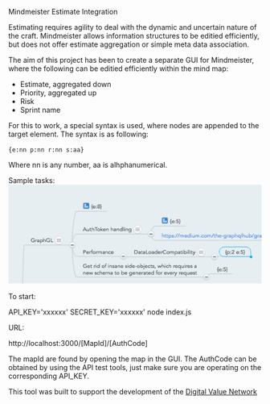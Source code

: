 Mindmeister Estimate Integration

Estimating requires agility to deal with the dynamic and uncertain nature of the craft.  Mindmeister allows information structures to be editied efficiently, but does not offer estimate aggregation or simple meta data association.

The aim of this project has been to create a separate GUI for Mindmeister, where the following can be editied efficiently within the mind map:

* Estimate, aggregated down
* Priority, aggregated up
* Risk
* Sprint name

For this to work, a special syntax is used, where nodes are appended to the target element.  The syntax is as following:

    {e:nn p:nn r:nn s:aa}

Where nn is any number, aa is alhphanumerical.  

Sample tasks:
![Sample](MM_Snap_with_estimates.png)

To start:

API_KEY='xxxxxx' SECRET_KEY='xxxxxx' node index.js

URL:

http://localhost:3000/[MapId]/[AuthCode]

The mapId are found by opening the map in the GUI.  The AuthCode can be obtained by using the API test tools, just make sure you are operating on the corresponding API_KEY.

This tool was built to support the development of the [Digital Value Network](digitalvaluenetwork.com)
